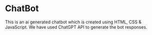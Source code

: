 # ChatBot
This is an ai generated chatbot which is created using HTML, CSS & JavaScript.
We have used ChatGPT API to generate the bot responses. 
